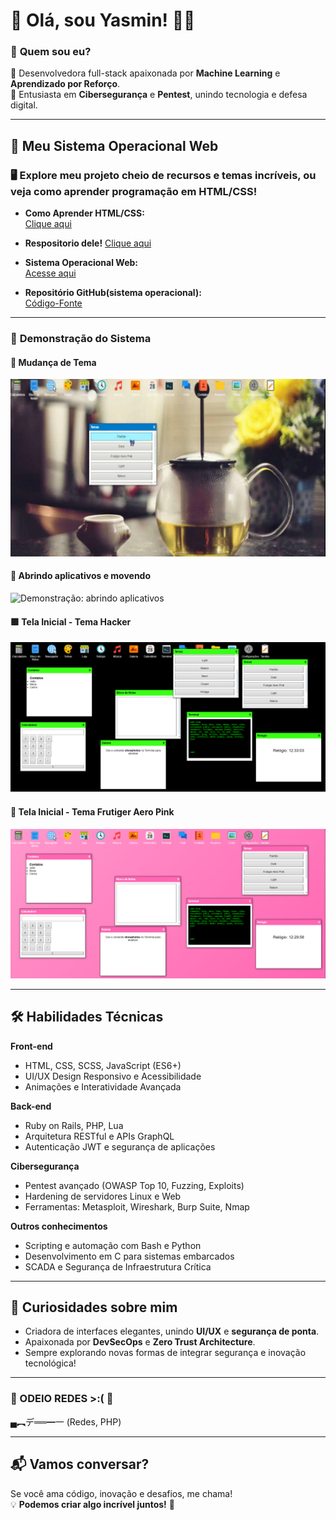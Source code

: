 # 👋 Olá, sou Yasmin! 👩‍💻

### 🔹 **Quem sou eu?**  
🎨 Desenvolvedora full-stack apaixonada por **Machine Learning** e **Aprendizado por Reforço**.  
🔐 Entusiasta em **Cibersegurança** e **Pentest**, unindo tecnologia e defesa digital.

---

## 🚀 **Meu Sistema Operacional Web**  
### 🖥️ Explore meu projeto cheio de recursos e temas incríveis, ou veja como aprender programação em HTML/CSS!  

- **Como Aprender HTML/CSS:**  
  [Clique aqui](https://yasminhtml1.github.io/Como-aprender-html-/)
  
- **Respositorio dele!**
  [Clique aqui](https://github.com/YasminHtml1/Como-aprender-html-)

- **Sistema Operacional Web:**  
  [Acesse aqui](https://yasminhtml1.github.io/meu-sistema-operacional/)

- **Repositório GitHub(sistema operacional):**  
  [Código-Fonte](https://github.com/YasminHtml1/meu-sistema-operacional)

---

### 📌 **Demonstração do Sistema**
#### 🎨 **Mudança de Tema**  
![Demonstração: alterando o tema](demonstração1.gif)

#### 📂 **Abrindo aplicativos e movendo**  
![Demonstração: abrindo aplicativos](demonstração2.gif)

#### 🟩 **Tela Inicial - Tema Hacker**  
![Tela Inicial - Tema Hacker](Site2.png)

#### 💖 **Tela Inicial - Tema Frutiger Aero Pink**  
![Tela Inicial - Tema Frutiger Aero Pink](Site.png)

---

## 🛠️ **Habilidades Técnicas**

**Front-end**  
- HTML, CSS, SCSS, JavaScript (ES6+)  
- UI/UX Design Responsivo e Acessibilidade  
- Animações e Interatividade Avançada  

**Back-end**  
- Ruby on Rails, PHP, Lua  
- Arquitetura RESTful e APIs GraphQL  
- Autenticação JWT e segurança de aplicações  

**Cibersegurança**  
- Pentest avançado (OWASP Top 10, Fuzzing, Exploits)  
- Hardening de servidores Linux e Web  
- Ferramentas: Metasploit, Wireshark, Burp Suite, Nmap  

**Outros conhecimentos**  
- Scripting e automação com Bash e Python  
- Desenvolvimento em C para sistemas embarcados  
- SCADA e Segurança de Infraestrutura Crítica  

---

## 🌟 **Curiosidades sobre mim**  
- Criadora de interfaces elegantes, unindo **UI/UX** e **segurança de ponta**.  
- Apaixonada por **DevSecOps** e **Zero Trust Architecture**.  
- Sempre explorando novas formas de integrar segurança e inovação tecnológica!  

---

### 🔐 ODEIO REDES >:( 🔐  
▄︻デ══━一 (Redes, PHP)  

---

## 📬 **Vamos conversar?**  
Se você ama código, inovação e desafios, me chama!  
💡 **Podemos criar algo incrível juntos!** 🚀
